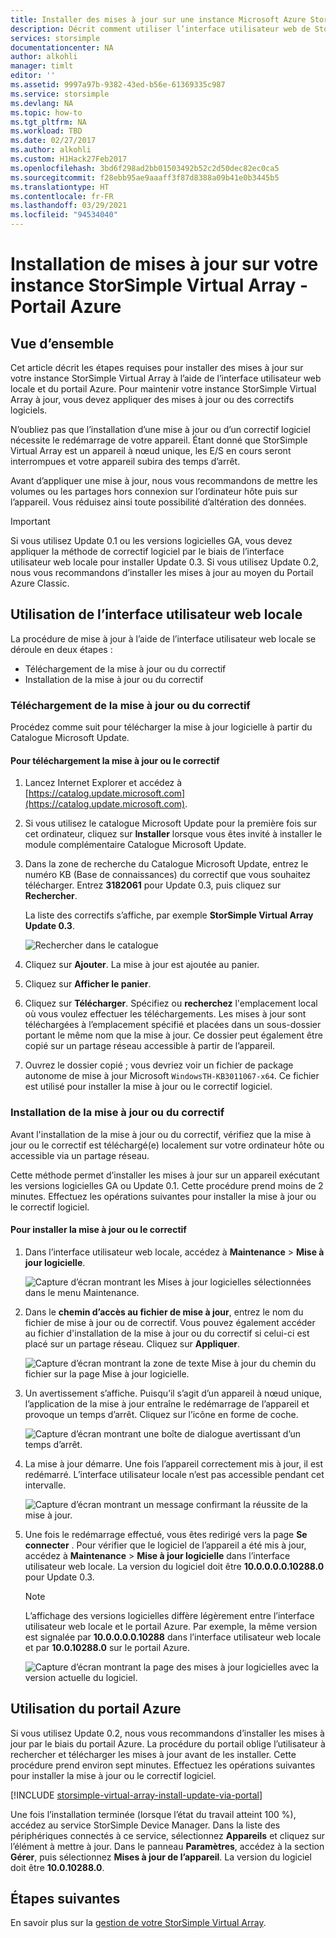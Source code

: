 ```yaml
---
title: Installer des mises à jour sur une instance Microsoft Azure StorSimple Virtual Array | Microsoft Docs
description: Décrit comment utiliser l’interface utilisateur web de StorSimple Virtual Array pour installer des mises à jour à l’aide du portail et de la méthode des correctifs logiciels
services: storsimple
documentationcenter: NA
author: alkohli
manager: timlt
editor: ''
ms.assetid: 9997a97b-9382-43ed-b56e-61369335c987
ms.service: storsimple
ms.devlang: NA
ms.topic: how-to
ms.tgt_pltfrm: NA
ms.workload: TBD
ms.date: 02/27/2017
ms.author: alkohli
ms.custom: H1Hack27Feb2017
ms.openlocfilehash: 3bd6f298ad2bb01503492b52c2d50dec82ec0ca5
ms.sourcegitcommit: f28ebb95ae9aaaff3f87d8388a09b41e0b3445b5
ms.translationtype: HT
ms.contentlocale: fr-FR
ms.lasthandoff: 03/29/2021
ms.locfileid: "94534040"
---
```

# <a name="install-updates-on-your-storsimple-virtual-array---azure-portal"></a>Installation de mises à jour sur votre instance StorSimple Virtual Array - Portail Azure

## <a name="overview"></a>Vue d’ensemble

Cet article décrit les étapes requises pour installer des mises à jour sur votre instance StorSimple Virtual Array à l’aide de l’interface utilisateur web locale et du portail Azure. Pour maintenir votre instance StorSimple Virtual Array à jour, vous devez appliquer des mises à jour ou des correctifs logiciels. 

N’oubliez pas que l’installation d’une mise à jour ou d’un correctif logiciel nécessite le redémarrage de votre appareil. Étant donné que StorSimple Virtual Array est un appareil à nœud unique, les E/S en cours seront interrompues et votre appareil subira des temps d’arrêt. 

Avant d’appliquer une mise à jour, nous vous recommandons de mettre les volumes ou les partages hors connexion sur l’ordinateur hôte puis sur l’appareil. Vous réduisez ainsi toute possibilité d’altération des données.

> [!IMPORTANT]
> Si vous utilisez Update 0.1 ou les versions logicielles GA, vous devez appliquer la méthode de correctif logiciel par le biais de l’interface utilisateur web locale pour installer Update 0.3. Si vous utilisez Update 0.2, nous vous recommandons d’installer les mises à jour au moyen du Portail Azure Classic.
 

## <a name="use-the-local-web-ui"></a>Utilisation de l’interface utilisateur web locale

La procédure de mise à jour à l’aide de l’interface utilisateur web locale se déroule en deux étapes :

* Téléchargement de la mise à jour ou du correctif
* Installation de la mise à jour ou du correctif

### <a name="download-the-update-or-the-hotfix"></a>Téléchargement de la mise à jour ou du correctif

Procédez comme suit pour télécharger la mise à jour logicielle à partir du Catalogue Microsoft Update.

#### <a name="to-download-the-update-or-the-hotfix"></a>Pour téléchargement la mise à jour ou le correctif

1. Lancez Internet Explorer et accédez à [https://catalog.update.microsoft.com](https://catalog.update.microsoft.com).

2. Si vous utilisez le catalogue Microsoft Update pour la première fois sur cet ordinateur, cliquez sur **Installer** lorsque vous êtes invité à installer le module complémentaire Catalogue Microsoft Update.

3. Dans la zone de recherche du Catalogue Microsoft Update, entrez le numéro KB (Base de connaissances) du correctif que vous souhaitez télécharger. Entrez **3182061** pour Update 0.3, puis cliquez sur **Rechercher**.
   
    La liste des correctifs s’affiche, par exemple **StorSimple Virtual Array Update 0.3**.
   
    ![Rechercher dans le catalogue](./media/storsimple-virtual-array-install-update/download1.png)

4. Cliquez sur **Ajouter**. La mise à jour est ajoutée au panier.

5. Cliquez sur **Afficher le panier**.

6. Cliquez sur **Télécharger**. Spécifiez ou **recherchez** l'emplacement local où vous voulez effectuer les téléchargements. Les mises à jour sont téléchargées à l’emplacement spécifié et placées dans un sous-dossier portant le même nom que la mise à jour. Ce dossier peut également être copié sur un partage réseau accessible à partir de l’appareil.

7. Ouvrez le dossier copié ; vous devriez voir un fichier de package autonome de mise à jour Microsoft `WindowsTH-KB3011067-x64`. Ce fichier est utilisé pour installer la mise à jour ou le correctif logiciel.

### <a name="install-the-update-or-the-hotfix"></a>Installation de la mise à jour ou du correctif

Avant l'installation de la mise à jour ou du correctif, vérifiez que la mise à jour ou le correctif est téléchargé(e) localement sur votre ordinateur hôte ou accessible via un partage réseau. 

Cette méthode permet d’installer les mises à jour sur un appareil exécutant les versions logicielles GA ou Update 0.1. Cette procédure prend moins de 2 minutes. Effectuez les opérations suivantes pour installer la mise à jour ou le correctif logiciel.

#### <a name="to-install-the-update-or-the-hotfix"></a>Pour installer la mise à jour ou le correctif

1. Dans l’interface utilisateur web locale, accédez à **Maintenance** > **Mise à jour logicielle**.
   
    ![Capture d’écran montrant les Mises à jour logicielles sélectionnées dans le menu Maintenance.](./media/storsimple-virtual-array-install-update/update1m.png)

2. Dans le **chemin d’accès au fichier de mise à jour**, entrez le nom du fichier de mise à jour ou de correctif. Vous pouvez également accéder au fichier d'installation de la mise à jour ou du correctif si celui-ci est placé sur un partage réseau. Cliquez sur **Appliquer**.
   
    ![Capture d’écran montrant la zone de texte Mise à jour du chemin du fichier sur la page Mise à jour logicielle.](./media/storsimple-virtual-array-install-update/update2m.png)

3. Un avertissement s’affiche. Puisqu’il s’agit d’un appareil à nœud unique, l’application de la mise à jour entraîne le redémarrage de l’appareil et provoque un temps d’arrêt. Cliquez sur l’icône en forme de coche.
   
   ![Capture d’écran montrant une boîte de dialogue avertissant d’un temps d’arrêt.](./media/storsimple-virtual-array-install-update/update3m.png)

4. La mise à jour démarre. Une fois l’appareil correctement mis à jour, il est redémarré. L’interface utilisateur locale n’est pas accessible pendant cet intervalle.
   
    ![Capture d’écran montrant un message confirmant la réussite de la mise à jour.](./media/storsimple-virtual-array-install-update/update5m.png)

5. Une fois le redémarrage effectué, vous êtes redirigé vers la page **Se connecter** . Pour vérifier que le logiciel de l’appareil a été mis à jour, accédez à **Maintenance** > **Mise à jour logicielle** dans l’interface utilisateur web locale. La version du logiciel doit être **10.0.0.0.0.10288.0** pour Update 0.3.
   
   > [!NOTE]
   > L’affichage des versions logicielles diffère légèrement entre l’interface utilisateur web locale et le portail Azure. Par exemple, la même version est signalée par **10.0.0.0.0.10288** dans l’interface utilisateur web locale et par **10.0.10288.0** sur le portail Azure.
   
    ![Capture d’écran montrant la page des mises à jour logicielles avec la version actuelle du logiciel.](./media/storsimple-virtual-array-install-update/update6m.png)

## <a name="use-the-azure-portal"></a>Utilisation du portail Azure

Si vous utilisez Update 0.2, nous vous recommandons d’installer les mises à jour par le biais du portail Azure. La procédure du portail oblige l’utilisateur à rechercher et télécharger les mises à jour avant de les installer. Cette procédure prend environ sept minutes. Effectuez les opérations suivantes pour installer la mise à jour ou le correctif logiciel.

[!INCLUDE [storsimple-virtual-array-install-update-via-portal](../../includes/storsimple-virtual-array-install-update-via-portal.md)]

Une fois l’installation terminée (lorsque l’état du travail atteint 100 %), accédez au service StorSimple Device Manager. Dans la liste des périphériques connectés à ce service, sélectionnez **Appareils** et cliquez sur l’élément à mettre à jour. Dans le panneau **Paramètres**, accédez à la section **Gérer**, puis sélectionnez **Mises à jour de l’appareil**. La version du logiciel doit être **10.0.10288.0**.


## <a name="next-steps"></a>Étapes suivantes

En savoir plus sur la [gestion de votre StorSimple Virtual Array](storsimple-ova-web-ui-admin.md).

